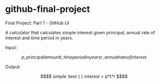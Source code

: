 # github-final-project
Final Project: Part 1 - GitHub UI

A calculator that calculates simple interest given principal, annual rate of interest and time period in years.

Input:
```math
   p, principal amount
   t, time period in years
   r, annual rate of interest
```

Output:
```math
$$ simple \text { } interest = p*t*r $$
```

